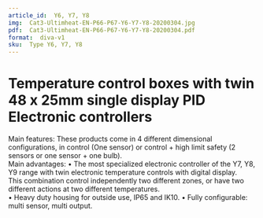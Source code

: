 ```yaml
---
article_id:  Y6, Y7, Y8
img:  Cat3-Ultimheat-EN-P66-P67-Y6-Y7-Y8-20200304.jpg
pdf:  Cat3-Ultimheat-EN-P66-P67-Y6-Y7-Y8-20200304.pdf
format:  diva-v1
sku:  Type Y6, Y7, Y8
---
```

# Temperature control boxes with twin 48 x 25mm single display PID Electronic controllers

Main features: These products come in 4 different dimensional configurations, 
in control (One sensor) or control + high limit safety 
(2 sensors or one sensor + one bulb).  
Main advantages:
• The most specialized electronic controller of the Y7, Y8, Y9 range with 
twin electronic temperature controls with digital display.  
This combination control independently two different zones, 
or have two different actions at two different temperatures.  
• Heavy duty housing for outside use, IP65 and IK10.
• Fully configurable: multi sensor, multi output.  

